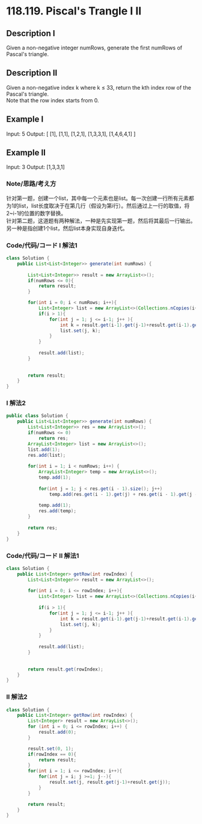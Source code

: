# 118.119. Piscal's Trangle I II     
## Description I   
Given a non-negative integer numRows, generate the first numRows of Pascal's triangle.    
## Description II   
Given a non-negative index k where k ≤ 33, return the kth index row of the Pascal's triangle.  
Note that the row index starts from 0.
## Example I 
Input: 5
Output:
[
     [1],
    [1,1],
   [1,2,1],
  [1,3,3,1],
 [1,4,6,4,1]
]     
## Example II   
Input: 3
Output: [1,3,3,1]

### Note/思路/考え方    
针对第一题，创建一个list，其中每一个元素也是list。每一次创建一行所有元素都为1的list，list长度取决于在第几行（假设为第i行）。然后通过上一行的取值，将2~i-1的位置的数字替换。  
针对第二题，这道题有两种解法，一种是先实现第一题，然后将其最后一行输出。另一种是指创建1个list，然后list本身实现自身迭代。


### Code/代码/コード   I 解法1  
```java
class Solution {
    public List<List<Integer>> generate(int numRows) {
        
        List<List<Integer>> result = new ArrayList<>();
        if(numRows <= 0){
            return result;
        }

        for(int i = 0; i < numRows; i++){ 
            List<Integer> list = new ArrayList<>(Collections.nCopies(i+1, 1));
            if(i > 1){
                for(int j = 1; j <= i-1; j++ ){
                    int k = result.get(i-1).get(j-1)+result.get(i-1).get(j);
                    list.set(j, k);
                }
            }
            
            result.add(list);
        }
        
        
        return result;
    }
}
```
### I 解法2  
```java
public class Solution {
    public List<List<Integer>> generate(int numRows) {
        List<List<Integer>> res = new ArrayList<>();
        if(numRows <= 0)
            return res;
        ArrayList<Integer> list = new ArrayList<>();
        list.add(1);
        res.add(list);
        
        for(int i = 1; i < numRows; i++) {
            ArrayList<Integer> temp = new ArrayList<>();
            temp.add(1);
            
            for(int j = 1; j < res.get(i - 1).size(); j++)
                temp.add(res.get(i - 1).get(j) + res.get(i - 1).get(j - 1));
                
            temp.add(1);
            res.add(temp);
        }
        
        return res;
    }
}
```
### Code/代码/コード   II 解法1  
```java
class Solution {
    public List<Integer> getRow(int rowIndex) {
        List<List<Integer>> result = new ArrayList<>();
        
        for(int i = 0; i <= rowIndex; i++){ 
            List<Integer> list = new ArrayList<>(Collections.nCopies(i+1, 1));
            
            if(i > 1){
                for(int j = 1; j <= i-1; j++ ){
                    int k = result.get(i-1).get(j-1)+result.get(i-1).get(j);
                    list.set(j, k);
                }
            }
            
            result.add(list);
        }
        
        
        return result.get(rowIndex);
    }
}
```
### II 解法2  
```java
class Solution {
    public List<Integer> getRow(int rowIndex) {
        List<Integer> result = new ArrayList<>();
        for (int i = 0; i <= rowIndex; i++) {
            result.add(0);
        }

        result.set(0, 1);
        if(rowIndex == 0){
            return result;
        }
        for(int i = 1; i <= rowIndex; i++){
            for(int j = i; j >=1; j--){
                result.set(j, result.get(j-1)+result.get(j));
            }
        }

        return result;
    }
}

```



